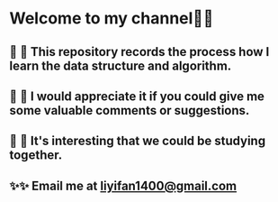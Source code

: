 # Welcome to my channel👋👋 
## 🌱 🌱 This repository records the process how I learn the data structure and algorithm.
## 🌱 🌱 I would appreciate it if you could give me some valuable comments or suggestions.
## 🌱 🌱 It's interesting that we could be studying together.
## ✨✨ Email me at liyifan1400@gmail.com
